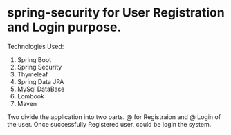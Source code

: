 # spring-security for User Registration and Login purpose.

Technologies Used:
 1. Spring Boot 
 2. Spring Security
 3. Thymeleaf 
 4. Spring Data JPA
 5. MySql DataBase
 6. Lombook
 7. Maven 
 
 
 Two divide the application into two parts. @ for Registraion  and @ Login of the user. Once successfully Registered user, could be login the system.
 
